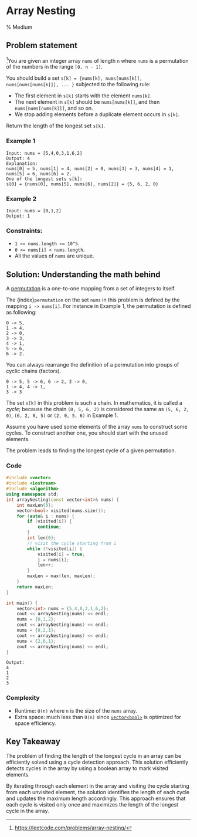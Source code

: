 # Array Nesting
% Medium
## Problem statement

[^url]You are given an integer array `nums` of length `n` where `nums` is a permutation of the numbers in the range `[0, n - 1]`.

You should build a set `s[k] = {nums[k], nums[nums[k]], nums[nums[nums[k]]], ... }` subjected to the following rule:

* The first element in `s[k]` starts with the element `nums[k]`.
* The next element in `s[k]` should be `nums[nums[k]]`, and then `nums[nums[nums[k]]]`, and so on.
* We stop adding elements before a duplicate element occurs in `s[k]`.

Return the length of the longest set `s[k]`. 

[^url]: https://leetcode.com/problems/array-nesting/
### Example 1
```text
Input: nums = [5,4,0,3,1,6,2]
Output: 4
Explanation: 
nums[0] = 5, nums[1] = 4, nums[2] = 0, nums[3] = 3, nums[4] = 1, nums[5] = 6, nums[6] = 2.
One of the longest sets s[k]:
s[0] = {nums[0], nums[5], nums[6], nums[2]} = {5, 6, 2, 0}
```

### Example 2
```text
Input: nums = [0,1,2]
Output: 1
``` 

### Constraints:

* `1 <= nums.length <= 10^5`.
* `0 <= nums[i] < nums.length`.
* All the values of `nums` are unique.

## Solution: Understanding the math behind
A [permutation](https://en.wikipedia.org/wiki/Permutation) is a one-to-one mapping from a set of integers to itself.

The {index}`permutation` on the set `nums` in this problem is defined by the mapping `i -> nums[i]`. For instance in Example 1, the permutation is defined as following:
```text
0 -> 5,
1 -> 4,
2 -> 0,
3 -> 3,
4 -> 1,
5 -> 6,
6 -> 2.
```
You can always rearrange the definition of a permutation into groups of cyclic chains (factors). 
```text
0 -> 5, 5 -> 6, 6 -> 2, 2 -> 0,
1 -> 4, 4 -> 1,
3 -> 3
```
The set `s[k]` in this problem is such a chain. In mathematics, it is called a *cycle*; because the chain `(0, 5, 6, 2)` is considered the same as `(5, 6, 2, 0)`, `(6, 2, 0, 5)` or `(2, 0, 5, 6)` in Example 1. 

Assume you have used some elements of the array `nums` to construct some cycles. To construct another one, you should start with the unused elements.

The problem leads to finding the longest cycle of a given permutation.

### Code
```cpp
#include <vector>
#include <iostream>
#include <algorithm>
using namespace std;
int arrayNesting(const vector<int>& nums) {
    int maxLen{0};
    vector<bool> visited(nums.size());
    for (auto& i : nums) {
        if (visited[i]) {
            continue;
        }
        int len{0};
        // visit the cycle starting from i
        while (!visited[i]) {
            visited[i] = true;
            i = nums[i];            
            len++;
        }
        maxLen = max(len, maxLen);
    }
    return maxLen;
}

int main() {
    vector<int> nums = {5,4,0,3,1,6,2}; 
    cout << arrayNesting(nums) << endl;
    nums = {0,1,2}; 
    cout << arrayNesting(nums) << endl;
    nums = {0,2,1}; 
    cout << arrayNesting(nums) << endl;
    nums = {2,0,1}; 
    cout << arrayNesting(nums) << endl;
}
```
```text
Output:
4
1
2
3
```


### Complexity

* Runtime: `O(n)` where `n` is the size of the `nums` array.
* Extra space: much less than `O(n)` since [`vector<bool>`](https://en.cppreference.com/w/cpp/container/vector_bool) is optimized for space efficiency.

## Key Takeaway

The problem of finding the length of the longest cycle in an array can be efficiently solved using a cycle detection approach. This solution efficiently detects cycles in the array by using a boolean array to mark visited elements. 

By iterating through each element in the array and visiting the cycle starting from each unvisited element, the solution identifies the length of each cycle and updates the maximum length accordingly. This approach ensures that each cycle is visited only once and maximizes the length of the longest cycle in the array.